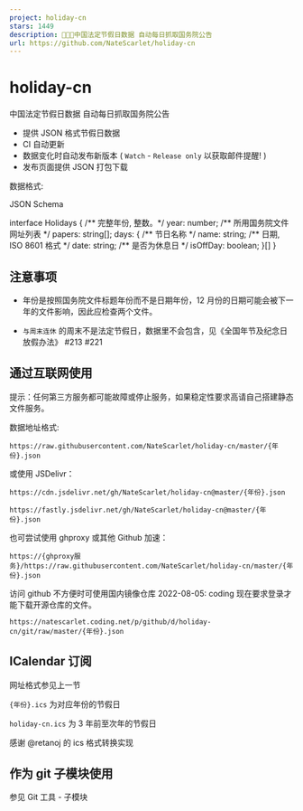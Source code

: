 ```yaml
---
project: holiday-cn
stars: 1449
description: 📅🇨🇳中国法定节假日数据 自动每日抓取国务院公告
url: https://github.com/NateScarlet/holiday-cn
---
```


holiday-cn
==========

中国法定节假日数据 自动每日抓取国务院公告

-   提供 JSON 格式节假日数据
-   CI 自动更新
-   数据变化时自动发布新版本 ( `Watch` - `Release only` 以获取邮件提醒! )
-   发布页面提供 JSON 打包下载

数据格式:

JSON Schema

interface Holidays {
  /\*\* 完整年份, 整数。\*/
  year: number;
  /\*\* 所用国务院文件网址列表 \*/
  papers: string\[\];
  days: {
    /\*\* 节日名称 \*/
    name: string;
    /\*\* 日期, ISO 8601 格式 \*/
    date: string;
    /\*\* 是否为休息日 \*/
    isOffDay: boolean;
  }\[\]
}

注意事项
----

-   年份是按照国务院文件标题年份而不是日期年份，12 月份的日期可能会被下一年的文件影响，因此应检查两个文件。
    
-   `与周末连休` 的周末不是法定节假日，数据里不会包含，见《全国年节及纪念日放假办法》 #213 #221
    

通过互联网使用
-------

提示：任何第三方服务都可能故障或停止服务，如果稳定性要求高请自己搭建静态文件服务。

数据地址格式:

`https://raw.githubusercontent.com/NateScarlet/holiday-cn/master/{年份}.json`

或使用 JSDelivr：

`https://cdn.jsdelivr.net/gh/NateScarlet/holiday-cn@master/{年份}.json`

`https://fastly.jsdelivr.net/gh/NateScarlet/holiday-cn@master/{年份}.json`

也可尝试使用 ghproxy 或其他 Github 加速：

`https://{ghproxy服务}/https://raw.githubusercontent.com/NateScarlet/holiday-cn/master/{年份}.json`

访问 github 不方便时可使用国内镜像仓库 2022-08-05: coding 现在要求登录才能下载开源仓库的文件。

`https://natescarlet.coding.net/p/github/d/holiday-cn/git/raw/master/{年份}.json`

ICalendar 订阅
------------

网址格式参见上一节

`{年份}.ics` 为对应年份的节假日

`holiday-cn.ics` 为 3 年前至次年的节假日

感谢 @retanoj 的 ics 格式转换实现

作为 git 子模块使用
------------

参见 Git 工具 - 子模块
